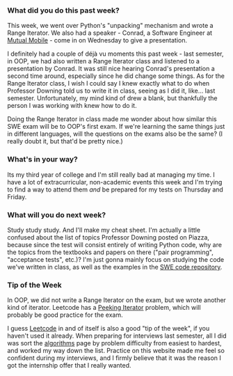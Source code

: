 ### What did you do this past week?
This week, we went over Python's "unpacking" mechanism and wrote
a Range Iterator. We also had a speaker - Conrad, a Software
Engineer at [Mutual Mobile](http://mutualmobile.com/) -
come in on Wednesday to give a presentation. 

I definitely had a couple of déjà vu moments this past week - last
semester, in OOP, we had also written a Range Iterator class
and listened to a presentation by Conrad. It was still nice
hearing Conrad's presentation a second time around, especially
since he did change some things. As for the Range Iterator class,
I wish I could say I knew exactly what to do when Professor Downing told
us to write it in class, seeing as I did it, like... last semester.
Unfortunately, my mind kind of drew a blank, but thankfully
the person I was working with knew how to do it.

Doing the Range Iterator in class made me wonder about how
similar this SWE exam will be to OOP's first exam.
If we're learning the same things just in different languages,
will the questions on the exams also be the same? (I really
doubt it, but that'd be pretty nice.)

### What's in your way?

Its my third year of college and I'm still really bad at
managing my time. I have a lot of extracurricular, non-academic
events this week and I'm trying to find a way to attend them
*and* be prepared for my tests on Thursday and Friday. 

### What will you do next week?

Study study study. And I'll make my cheat sheet. I'm actually
a little confused about the list of topics Professor Downing
posted on Piazza, because since the test will consist entirely
of writing Python code, why are the topics from the textbooks and
papers on there ("pair programming", "acceptance tests", etc.)?
I'm just gonna mainly focus on studying the code we've written
in class, as well as the examples in the 
[SWE code repository](https://github.com/gpdowning/cs373/tree/master/examples).

### Tip of the Week

In OOP, we did not write a Range Iterator on the exam, but
we wrote another kind of iterator. Leetcode has a
[Peeking Iterator](https://leetcode.com/problems/peeking-iterator/)
problem, which will probably be good practice for the exam.

I guess [Leetcode](https://leetcode.com/) in and of itself is
also a good "tip of the week", if you haven't used it already.
When preparing for interviews
last semester, all I did was sort the [algorithms](https://leetcode.com/problemset/algorithms/)
page by problem difficulty from easiest to hardest, and worked
my way down the list. Practice on this website made me feel
so confident during my interviews, and I firmly believe
that it was the reason I got the internship offer that I
really wanted.